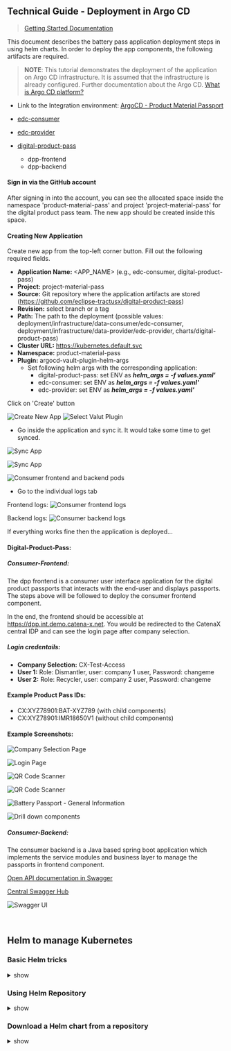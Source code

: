 <!-- 
  Tractus-X - Digital Product Passport Application 
 
  Copyright (c) 2022, 2024 BASF SE, BMW AG, Henkel AG & Co. KGaA
  Copyright (c) 2022, 2024 Contributors to the Eclipse Foundation

  See the NOTICE file(s) distributed with this work for additional
  information regarding copyright ownership.
 
  This program and the accompanying materials are made available under the
  terms of the Apache License, Version 2.0 which is available at
  https://www.apache.org/licenses/LICENSE-2.0.
 
  Unless required by applicable law or agreed to in writing, software
  distributed under the License is distributed on an "AS IS" BASIS
  WITHOUT WARRANTIES OR CONDITIONS OF ANY KIND,
  either express or implied. See the
  License for the specific language govern in permissions and limitations
  under the License.
 
  SPDX-License-Identifier: Apache-2.0
-->

## Technical Guide - Deployment in Argo CD

> [Getting Started Documentation](../docs/GETTING-STARTED.md)

This document describes the battery pass application deployment steps in using helm charts. In order to deploy the app components, the following artifacts are required. 

> **NOTE**: This tutorial demonstrates the deployment of the application on Argo CD infrastructure. It is assumed that the infrastructure is already configured. Further documentation about the Argo CD. [What is Argo CD platform?](http://argo-cd.readthedocs.io/en/stable)

- Link to the Integration environment: [ArgoCD - Product Material Passport](https://argo.int.demo.catena-x.net)

- [edc-consumer](./infrastructure/data-consumer/edc-consumer)

- [edc-provider](./infrastructure/data-provider/edc-provider)

- [digital-product-pass](../charts/digital-product-pass)
    - dpp-frontend
    - dpp-backend

#### Sign in via the GitHub account

After signing in into the account, you can see the allocated space inside the namespace 'product-material-pass' and project 'project-material-pass' for the digital product pass team. The new app should be created inside this space.

#### Creating New Application

Create new app from the top-left corner button.
Fill out the following required fields.
- **Application Name:** <APP_NAME> (e.g., edc-consumer, digital-product-pass)
- **Project:** project-material-pass
- **Source:** Git repository where the application artifacts are stored (https://github.com/eclipse-tractusx/digital-product-pass)
- **Revision:** select branch or a tag
- **Path:** The path to the deployment (possible values: deployment/infrastructure/data-consumer/edc-consumer, deployment/infrastructure/data-provider/edc-provider, charts/digital-product-pass)
- **Cluster URL:** https://kubernetes.default.svc
- **Namespace:** product-material-pass
- **Plugin:** argocd-vault-plugin-helm-args
    - Set following helm args with the corresponding application:
        - digital-product-pass: set ENV as ***helm_args = -f values.yaml'***
        - edc-consumer: set ENV as ***helm_args = -f values.yaml'***
        - edc-provider: set ENV as ***helm_args = -f values.yaml'***

Click on 'Create' button

![Create New App](./media/create-app.png)
![Select Valut Plugin](./media/create-app-with-plugin.png)

- Go inside the application and sync it. It would take some time to get synced.

![Sync App](./media/sync-app.png)

![Sync App](./media/sync-pod.png)

![Consumer frontend and backend pods](./media/running-pods.png)
- Go to the individual logs tab

Frontend logs:
![Consumer frontend logs](./media/frontend-logs.png)

Backend logs:
![Consumer backend logs](./media/backend-logs.png)

If everything works fine then the application is deployed...

#### Digital-Product-Pass:

##### Consumer-Frontend:

The dpp frontend is a consumer user interface application for the digital product passports that interacts with the end-user and displays passports. The steps above will be followed to deploy the consumer frontend component.

In the end, the frontend should be accessible at https://dpp.int.demo.catena-x.net. You would be redirected to the CatenaX central IDP and can see the login page after company selection.

##### Login credentails:
- **Company Selection:** CX-Test-Access
- **User 1:** Role: Dismantler, user: company 1 user, Password: changeme
- **User 2:** Role: Recycler, user: company 2 user, Password: changeme

#### Example Product Pass IDs:

- CX:XYZ78901:BAT-XYZ789 (with child components)
- CX:XYZ78901:IMR18650V1 (without child components)

#### Example Screenshots:

![Company Selection Page](./media/company-selection.png)

![Login Page](./media/login.png)

![QR Code Scanner](./media/dashboard.png)

![QR Code Scanner](./media/passport-scan.png)

![Battery Passport - General Information](./media/product-passport.png)

![Drill down components](./media/components.png)

##### Consumer-Backend:

The consumer backend is a Java based spring boot application which implements the service modules and business layer to manage the passports in frontend component.

[Open API documentation in Swagger](https://dpp.int.demo.catena-x.net/swagger-ui/index.html)

[Central Swagger Hub](https://app.swaggerhub.com/apis/eclipse-tractusx-bot/digital-product-pass/2.0.1)

![Swagger UI](./media/swagger.png)

<br />

## Helm to manage Kubernetes

### Basic Helm tricks

<details><summary>show</summary>
<p>

```bash
# Creating basic helm chart
helm create <CHART_NAME>

# Building chart dependencies
 helm dependency build <SOURCE>

# Updating chart dependencies
 helm dependency update <SOURCE>

# Installing helm release
helm install <CHART_NAME> -f myvalues.yaml ./SOURCE

# Uninstalling helm release
helm uninstall <CHART_NAME>

# Listing helm releases
helm list
```
<p>
</details>

### Using Helm Repository
<details><summary>show</summary>
<p>

```bash
helm repo add [NAME] [URL]  [flags]

helm repo list / helm repo ls

helm repo remove [REPO1] [flags]

helm repo update / helm repo up

helm repo update [REPO1] [flags]

helm repo index [DIR] [flags]
```
<p>
</details>

### Download a Helm chart from a repository 

<details><summary>show</summary>
<p>

```bash
helm pull [chart URL | repo/chartname] [...] [flags] ## this would download a helm, not install 
helm pull --untar [rep/chartname] # untar the chart after downloading it 
```

</p>
</details>
